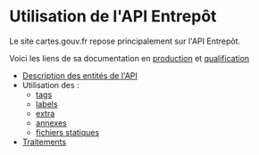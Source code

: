 # Utilisation de l'API Entrepôt

Le site cartes.gouv.fr repose principalement sur l'API Entrepôt.

Voici les liens de sa documentation en [production](https://geoplateforme.github.io/entrepot/production) et [qualification](https://geoplateforme.github.io/entrepot/qualification)

- [Description des entités de l'API](https://geoplateforme.github.io/entrepot/production/concepts)
- Utilisation des :
    - [tags](./tags.md)
    - [labels](./labels.md)
    - [extra](./extra.md)
    - [annexes](./annexes.md)
    - [fichiers statiques](./statics.md)
- [Traitements](./processings/README.md)
